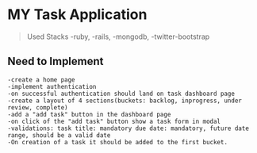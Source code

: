 # MY Task Application

> Used Stacks
	-ruby,
	-rails, 
	-mongodb, 
	-twitter-bootstrap

## Need to Implement
	-create a home page
	-implement authentication
	-on successful authentication should land on task dashboard page
	-create a layout of 4 sections(buckets: backlog, inprogress, under review, complete)
	-add a "add task" button in the dashboard page
	-on click of the "add task" button show a task form in modal
	-validations: task title: mandatory due date: mandatory, future date range, should be a valid date
	-On creation of a task it should be added to the first bucket.
